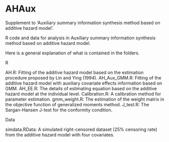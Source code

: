 # AHAux

Supplement to ‘Auxiliary summary information synthesis method based on additive hazard model’.

R code and data for analysis in Auxiliary summary information synthesis method based on additive hazard model.

Here is a general explanation of what is contained in the folders.

R

AH.R: Fitting of the additive hazard model based on the estimation procedure proposed by Lin and Ying (1994).
AH_Aux_GMM.R: Fitting of the additive hazard model with auxiliary covariate effects information based on GMM.
AH_EE.R: The details of estimating equation based on the additive hazard model at the individual level. 
Calibration.R: A calibration method for parameter estimation.
gmm_weight.R: The estimation of the weight matrix in the objective function of generalized moments method.
J_test.R: The Sargan-Hansen J-test for the conformity condition.

Data

simdata.RData: A simulated right-censored dataset (25% censoring rate) from the additive hazard model with four covariates.

